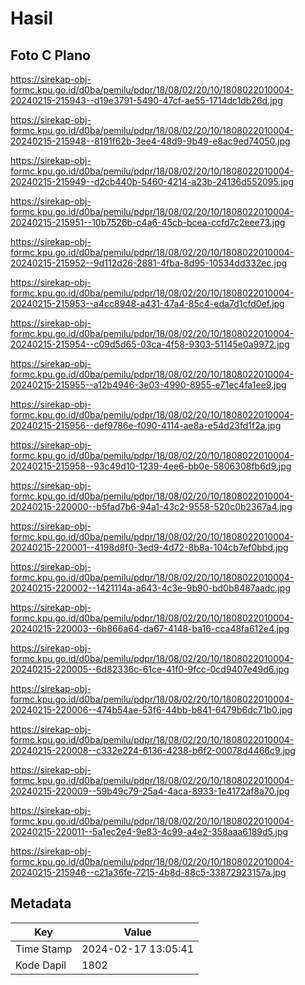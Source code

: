 # Hasil

## Foto C Plano

https://sirekap-obj-formc.kpu.go.id/d0ba/pemilu/pdpr/18/08/02/20/10/1808022010004-20240215-215943--d19e3791-5490-47cf-ae55-1714dc1db26d.jpg

https://sirekap-obj-formc.kpu.go.id/d0ba/pemilu/pdpr/18/08/02/20/10/1808022010004-20240215-215948--8191f62b-3ee4-48d9-9b49-e8ac9ed74050.jpg

https://sirekap-obj-formc.kpu.go.id/d0ba/pemilu/pdpr/18/08/02/20/10/1808022010004-20240215-215949--d2cb440b-5460-4214-a23b-24136d552095.jpg

https://sirekap-obj-formc.kpu.go.id/d0ba/pemilu/pdpr/18/08/02/20/10/1808022010004-20240215-215951--10b7526b-c4a6-45cb-bcea-ccfd7c2eee73.jpg

https://sirekap-obj-formc.kpu.go.id/d0ba/pemilu/pdpr/18/08/02/20/10/1808022010004-20240215-215952--9d112d26-2881-4fba-8d95-10534dd332ec.jpg

https://sirekap-obj-formc.kpu.go.id/d0ba/pemilu/pdpr/18/08/02/20/10/1808022010004-20240215-215953--a4cc8948-a431-47a4-85c4-eda7d1cfd0ef.jpg

https://sirekap-obj-formc.kpu.go.id/d0ba/pemilu/pdpr/18/08/02/20/10/1808022010004-20240215-215954--c09d5d65-03ca-4f58-9303-51145e0a9972.jpg

https://sirekap-obj-formc.kpu.go.id/d0ba/pemilu/pdpr/18/08/02/20/10/1808022010004-20240215-215955--a12b4946-3e03-4990-8955-e71ec4fa1ee9.jpg

https://sirekap-obj-formc.kpu.go.id/d0ba/pemilu/pdpr/18/08/02/20/10/1808022010004-20240215-215956--def9786e-f090-4114-ae8a-e54d23fd1f2a.jpg

https://sirekap-obj-formc.kpu.go.id/d0ba/pemilu/pdpr/18/08/02/20/10/1808022010004-20240215-215958--93c49d10-1239-4ee6-bb0e-5806308fb6d9.jpg

https://sirekap-obj-formc.kpu.go.id/d0ba/pemilu/pdpr/18/08/02/20/10/1808022010004-20240215-220000--b5fad7b6-94a1-43c2-9558-520c0b2367a4.jpg

https://sirekap-obj-formc.kpu.go.id/d0ba/pemilu/pdpr/18/08/02/20/10/1808022010004-20240215-220001--4198d8f0-3ed9-4d72-8b8a-104cb7ef0bbd.jpg

https://sirekap-obj-formc.kpu.go.id/d0ba/pemilu/pdpr/18/08/02/20/10/1808022010004-20240215-220002--1421114a-a643-4c3e-9b90-bd0b8487aadc.jpg

https://sirekap-obj-formc.kpu.go.id/d0ba/pemilu/pdpr/18/08/02/20/10/1808022010004-20240215-220003--6b866a64-da67-4148-ba16-cca48fa612e4.jpg

https://sirekap-obj-formc.kpu.go.id/d0ba/pemilu/pdpr/18/08/02/20/10/1808022010004-20240215-220005--6d82336c-61ce-41f0-9fcc-0cd9407e49d6.jpg

https://sirekap-obj-formc.kpu.go.id/d0ba/pemilu/pdpr/18/08/02/20/10/1808022010004-20240215-220006--474b54ae-53f6-44bb-b841-6479b6dc71b0.jpg

https://sirekap-obj-formc.kpu.go.id/d0ba/pemilu/pdpr/18/08/02/20/10/1808022010004-20240215-220008--c332e224-6136-4238-b6f2-00078d4466c9.jpg

https://sirekap-obj-formc.kpu.go.id/d0ba/pemilu/pdpr/18/08/02/20/10/1808022010004-20240215-220009--59b49c79-25a4-4aca-8933-1e4172af8a70.jpg

https://sirekap-obj-formc.kpu.go.id/d0ba/pemilu/pdpr/18/08/02/20/10/1808022010004-20240215-220011--5a1ec2e4-9e83-4c99-a4e2-358aaa6189d5.jpg

https://sirekap-obj-formc.kpu.go.id/d0ba/pemilu/pdpr/18/08/02/20/10/1808022010004-20240215-215946--c21a36fe-7215-4b8d-88c5-33872923157a.jpg


## Metadata

| Key        | Value               |
| ---------- | ------------------- |
| Time Stamp | 2024-02-17 13:05:41 |
| Kode Dapil | 1802                |



